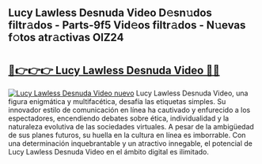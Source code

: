 ## Lucy Lawless Desnuda Video D𝚎sn𝚞dos filtr𝚊dos - Parts-9f5 Vid𝚎os filtr𝚊dos - N𝚞evas f𝚘tos atr𝚊ctivas OlZ24

# <h2><a href="http://mb701u.tromn.icu/?c=Lucy+Lawless+Desnuda+Video">🔗👉👉👉 Lucy Lawless Desnuda Video 🔗🔗</a></h2>

[![Lucy Lawless Desnuda Video nuevo](https://i.imgur.com/pEAQMta.gif)](http://mb701u.tromn.icu/?c=Lucy+Lawless+Desnuda+Video)
Lucy Lawless Desnuda Video, una figura enigmática y multifacética, desafía las etiquetas simples. Su innovador estilo de comunicación en línea ha cautivado y enfurecido a los espectadores, encendiendo debates sobre ética, individualidad y la naturaleza evolutiva de las sociedades virtuales. A pesar de la ambigüedad de sus planes futuros, su huella en la cultura en línea es imborrable. Con una determinación inquebrantable y un atractivo innegable, el potencial de Lucy Lawless Desnuda Video en el ámbito digital es ilimitado.
